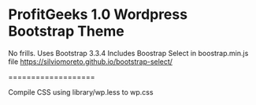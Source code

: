 ProfitGeeks 1.0 Wordpress Bootstrap Theme
===================

No frills. Uses Bootstrap 3.3.4
Includes Boostrap Select in boostrap.min.js file
https://silviomoreto.github.io/bootstrap-select/

===================

Compile CSS using library/wp.less to wp.css

